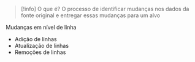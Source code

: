 
> [!info] O que é?
> O processo de identificar mudanças nos dados da fonte original e entregar essas mudanças para um alvo

Mudanças em nível de linha

- Adição de linhas
- Atualização de linhas
- Remoções de linhas